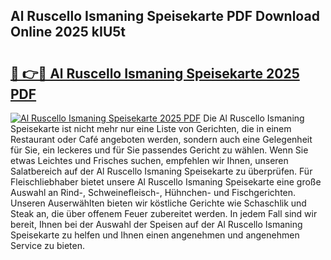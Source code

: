 ## Al Ruscello Ismaning Speisekarte PDF Download Online 2025 kIU5t

# <h2><a href="http://gccj3l.nevu.top/?p=Al+Ruscello+Ismaning+Speisekarte">🔗 👉🔴 Al Ruscello Ismaning Speisekarte 2025 PDF</a></h2>

[![Al Ruscello Ismaning Speisekarte 2025 PDF](https://i.imgur.com/dBaPXMq.png)](http://gccj3l.nevu.top/?p=Al+Ruscello+Ismaning+Speisekarte)
Die Al Ruscello Ismaning Speisekarte ist nicht mehr nur eine Liste von Gerichten, die in einem Restaurant oder Café angeboten werden, sondern auch eine Gelegenheit für Sie, ein leckeres und für Sie passendes Gericht zu wählen. Wenn Sie etwas Leichtes und Frisches suchen, empfehlen wir Ihnen, unseren Salatbereich auf der Al Ruscello Ismaning Speisekarte zu überprüfen. Für Fleischliebhaber bietet unsere Al Ruscello Ismaning Speisekarte eine große Auswahl an Rind-, Schweinefleisch-, Hühnchen- und Fischgerichten. Unseren Auserwählten bieten wir köstliche Gerichte wie Schaschlik und Steak an, die über offenem Feuer zubereitet werden. In jedem Fall sind wir bereit, Ihnen bei der Auswahl der Speisen auf der Al Ruscello Ismaning Speisekarte zu helfen und Ihnen einen angenehmen und angenehmen Service zu bieten.
